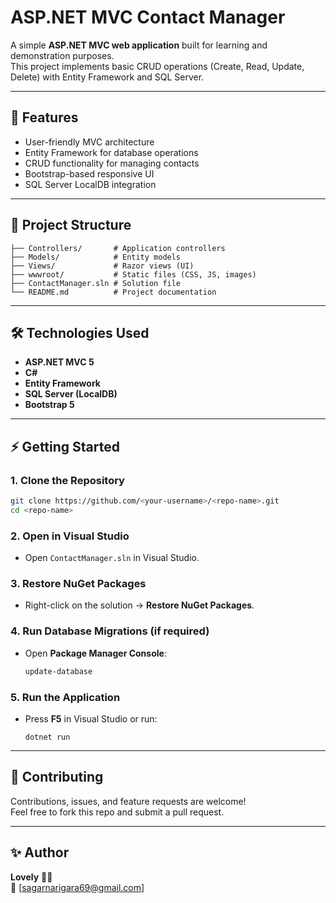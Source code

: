 # ASP.NET MVC Contact Manager

A simple **ASP.NET MVC web application** built for learning and demonstration purposes.  
This project implements basic CRUD operations (Create, Read, Update, Delete) with Entity Framework and SQL Server.

---

## 🚀 Features
- User-friendly MVC architecture
- Entity Framework for database operations
- CRUD functionality for managing contacts
- Bootstrap-based responsive UI
- SQL Server LocalDB integration

---

## 📂 Project Structure
```
├── Controllers/       # Application controllers
├── Models/            # Entity models
├── Views/             # Razor views (UI)
├── wwwroot/           # Static files (CSS, JS, images)
├── ContactManager.sln # Solution file
└── README.md          # Project documentation
```

---

## 🛠️ Technologies Used
- **ASP.NET MVC 5**
- **C#**
- **Entity Framework**
- **SQL Server (LocalDB)**
- **Bootstrap 5**

---

## ⚡ Getting Started

### 1. Clone the Repository
```bash
git clone https://github.com/<your-username>/<repo-name>.git
cd <repo-name>
```

### 2. Open in Visual Studio
- Open `ContactManager.sln` in Visual Studio.

### 3. Restore NuGet Packages
- Right-click on the solution → **Restore NuGet Packages**.

### 4. Run Database Migrations (if required)
- Open **Package Manager Console**:
  ```powershell
  update-database
  ```

### 5. Run the Application
- Press **F5** in Visual Studio or run:
  ```
  dotnet run
  ```

---

## 🤝 Contributing
Contributions, issues, and feature requests are welcome!  
Feel free to fork this repo and submit a pull request.

---

## ✨ Author
**Lovely** 👩‍💻  
📧 [sagarnarigara69@gmail.com] 

